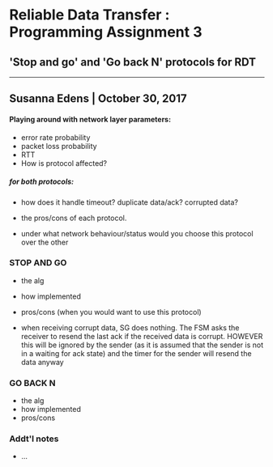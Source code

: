 # Reliable Data Transfer : Programming Assignment 3
## 'Stop and go' and 'Go back N' protocols for RDT
---
## Susanna Edens | October 30, 2017


#### Playing around with network layer parameters:
- error rate probability
- packet loss probability
- RTT
- How is protocol affected?

##### for both protocols:
- how does it handle timeout? duplicate data/ack? corrupted data?

- the pros/cons of each protocol.
- under what network behaviour/status would you choose this protocol over the other


### STOP AND GO
- the alg
- how implemented
- pros/cons (when you would want to use this protocol)

- when receiving corrupt data, SG does nothing. The FSM asks the receiver to resend
the last ack if the received data is corrupt. HOWEVER this will be ignored by the
sender (as it is assumed that the sender is not in a waiting for ack state) and
the timer for the sender will resend the data anyway


### GO BACK N
- the alg
- how implemented
- pros/cons


### Addt'l notes
- ...
